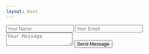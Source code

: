 ```yaml
---
layout: base
---
```


<form id="emailForm">
  <input type="text" id="name" placeholder="Your Name" required>
  <input type="email" id="email" placeholder="Your Email" required>
  <textarea id="message" placeholder="Your Message" required></textarea>
  <button type="submit">Send Message</button>
</form>

<script>
  document.getElementById('emailForm').addEventListener('submit', function(e) {
    e.preventDefault();
    
    const name = encodeURIComponent(document.getElementById('name').value);
    const email = encodeURIComponent(document.getElementById('email').value);
    const message = encodeURIComponent(document.getElementById('message').value);
    
    const subject = `Message from ${name}`;
    const body = `${message}\n\n---\nReply to: ${email}`;
    
    window.location.href = `mailto:thefinancechronicles@gmail.com?subject=${subject}&body=${body}`;
  });
</script> 